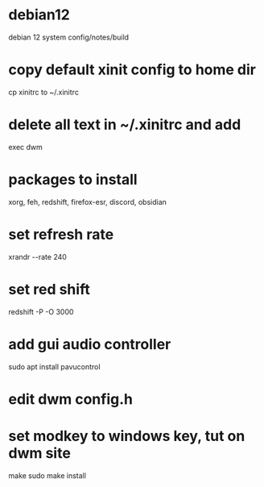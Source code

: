 # debian12
debian 12 system config/notes/build

# copy default xinit config to home dir
cp xinitrc to ~/.xinitrc

# delete all text in ~/.xinitrc and add
exec dwm

# packages to install
xorg, feh, redshift, firefox-esr, discord, obsidian

# set refresh rate
xrandr --rate 240

# set red shift
redshift -P -O 3000

# add gui audio controller
sudo apt install pavucontrol

# edit dwm config.h
# set modkey to windows key, tut on dwm site
make
sudo make install

